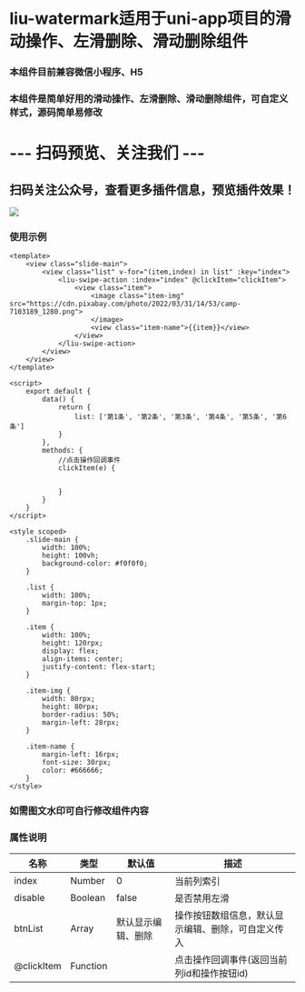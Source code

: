 # liu-watermark适用于uni-app项目的滑动操作、左滑删除、滑动删除组件
### 本组件目前兼容微信小程序、H5
### 本组件是简单好用的滑动操作、左滑删除、滑动删除组件，可自定义样式，源码简单易修改
# --- 扫码预览、关注我们 ---

## 扫码关注公众号，查看更多插件信息，预览插件效果！ 

![](https://uni.ckapi.pro/uniapp/publicize.png)

### 使用示例
``` 
<template>
	<view class="slide-main">
		<view class="list" v-for="(item,index) in list" :key="index">
			<liu-swipe-action :index="index" @clickItem="clickItem">
				<view class="item">
					<image class="item-img" src="https://cdn.pixabay.com/photo/2022/03/31/14/53/camp-7103189_1280.png">
					</image>
					<view class="item-name">{{item}}</view>
				</view>
			</liu-swipe-action>
		</view>
	</view>
</template>

<script>
	export default {
		data() {
			return {
				list: ['第1条', '第2条', '第3条', '第4条', '第5条', '第6条']
			}
		},
		methods: {
			//点击操作回调事件
			clickItem(e) {
				
				
			}
		}
	}
</script>

<style scoped>
	.slide-main {
		width: 100%;
		height: 100vh;
		background-color: #f0f0f0;
	}

	.list {
		width: 100%;
		margin-top: 1px;
	}

	.item {
		width: 100%;
		height: 120rpx;
		display: flex;
		align-items: center;
		justify-content: flex-start;
	}

	.item-img {
		width: 80rpx;
		height: 80rpx;
		border-radius: 50%;
		margin-left: 28rpx;
	}

	.item-name {
		margin-left: 16rpx;
		font-size: 30rpx;
		color: #666666;
	}
</style>
```
### 如需图文水印可自行修改组件内容

### 属性说明
| 名称                         | 类型           | 默认值                | 描述            |
| ----------------------------|--------------- | -------------------- | ---------------|
| index                       | Number         | 0                    | 当前列索引
| disable                     | Boolean        | false                | 是否禁用左滑
| btnList                     | Array          | 默认显示编辑、删除      | 操作按钮数组信息，默认显示编辑、删除，可自定义传入
| @clickItem                  | Function       |                      | 点击操作回调事件(返回当前列id和操作按钮id)

